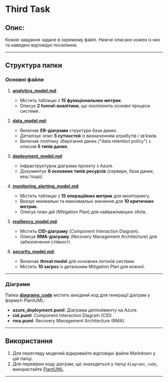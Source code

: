# Third Task

## Опис:

Кожне завдання задане в окремому файлі. Нижче описано кожен із них та наведені відповідні посилання.

---

## Структура папки

### Основні файли

1. **[analytics_model.md](./analytics_model.md)**:

   - Містить таблицю з **15 функціональних метрик**.
   - Описує **2 funnel-аналітики**, що охоплюють основні процеси системи.

2. **[data_model.md](./data_model.md)**:

   - Включає **ER-діаграми** структури бази даних.
   - Деталізує опис **5 сутностей** із визначенням атрибутів і зв’язків.
   - Включає політику зберігання даних ("data retention policy") з описом **5 типів даних**.

3. **[deployment_model.md](./deployment_model.md)**:

   - Інфраструктурна діаграма проекту з Azure.
   - Документує **6 основних типів ресурсів** (сервери, бази даних, кеш тощо).

4. **[monitoring_alerting_model.md](./monitoring_alerting_model.md)**:

   - Містить таблицю з **15 операційних метрик** для моніторингу.
   - Вказує мінімальні та максимальні значення для **10 критичних метрик**.
   - Описує план дій (Mitigation Plan) для найважливіших збоїв.

5. **[resiliency_model.md](./resiliency_model.md)**:

   - Містить **CID-діаграму** (Component Interaction Diagram).
   - Описує **RMA-діаграму** (Recovery Management Architecture) для забезпечення стійкості.

6. **[security_model.md](./security_model.md)**:
   - Включає **threat model** для основних потоків системи.
   - Містить **10 загроз** із детальним Mitigation Plan для кожної.

---

### Діаграми

Папка **[diagrams_code](./diagrams_code/)** містить вихідний код для генерації діаграм у форматі PlantUML:

- **azure_deployment.puml**: Діаграма деплойменту на Azure.
- **cid.puml**: Component Interaction Diagram (CID).
- **rma.puml**: Recovery Management Architecture (RMA).

---

## Використання

1. Для перегляду моделей відкривайте відповідні файли Markdown у цій папці.
2. Для перевірки коду діаграм, що знаходяться у папці `diagrams_code`, використайте [PlantUML](https://plantuml.com/).

---
